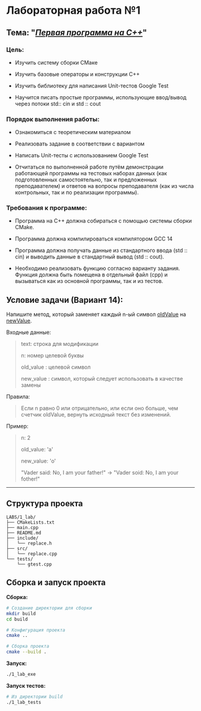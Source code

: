 # Лабораторная работа №1

## Тема: "*<u>Первая программа на C++</u>*"

### Цель:

- Изучить систему сборки СМаке

- Изучить базовые операторы и конструкции C++

- Изучить библиотеку для написания Unit-тестов Google Test

- Научится писать простые программы, использующие ввод/вывод через потоки std:: cin и std :: cout

### Порядок выполнения работы:

- Ознакомиться с теоретическим материалом

- Реализовать задание в соответствии с вариантом

- Написать Unit-тесты с использованием Google Test

- Отчитаться по выполненной работе путём демонстрации работающей программы на тестовых наборах данных (как подготовленных самостоятельно, так и предложенных преподавателем) и ответов на вопросы преподавателя (как из числа контрольных, так и по реализации программы).

### Требования к программе:

- Программа на C++ должна собираться с помощью системы сборки CMake.

- Программа должна компилироваться компилятором GCC 14

- Программа должна получать данные из стандартного ввода (std :: cin) и выводить
  данные в стандартный вывод (std :: cout).

- Необходимо реализовать функцию согласно варианту задания. Функция должна быть помещена в отдельный файл (cpp) и вызываться как из основной программы, так и из тестов.

## Условие задачи (Вариант 14):

Напишите метод, который заменяет каждый n-ый символ <u>oldValue</u> на <u>newValue</u>.

Входные данные:

> text: строка для модификации
> 
> n: номер целевой буквы
> 
> old_value : целевой символ
> 
> new_value : символ, который следует использовать в качестве замены

Правила:

> Если n равно 0 или отрицательно, или если оно больше, чем счетчик oldValue, вернуть исходный текст без изменений.

Пример:

> n: 2
> 
> old_value: 'a'
> 
> new_value: 'o'
> 
> "Vader said: No, I am your father!" -> "Vader soid: No, I am your fother!"

---

## Структура проекта

```
LABS/1_lab/
├── CMakeLists.txt
├── main.cpp
├── README.md
├── include/
│   └── replace.h
├── src/
│   └── replace.cpp
└── tests/
    └── gtest.cpp
```

## Сборка и запуск проекта

**Сборка:**

```bash
# Создание директории для сборки
mkdir build
cd build

# Конфигурация проекта
cmake ..

# Сборка проекта
cmake --build .
```

**Запуск:**

```bash
./1_lab_exe
```

**Запуск тестов:**

```bash
# Из директории build
./1_lab_tests
```
